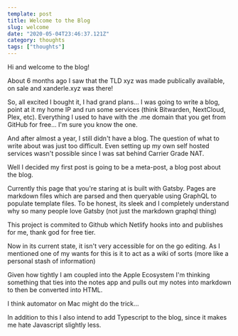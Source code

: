 ```yaml
---
template: post
title: Welcome to the Blog
slug: welcome
date: "2020-05-04T23:46:37.121Z"
category: thoughts
tags: ["thoughts"]
---
```


Hi and welcome to the blog!

About 6 months ago I saw that the TLD xyz was made publically available, on sale and xanderle.xyz was there!

So, all excited I bought it, I had grand plans... I was going to write a blog, point at it my home IP and run some services (think Bitwarden, NextCloud, Plex, etc). Everything I used to have with the .me domain that you get from GitHub for free... I'm sure you know the one.

And after almost a year, I still didn't have a blog. The question of what to write about was just too difficult. Even setting up my own self hosted services wasn't possible since I was sat behind Carrier Grade NAT. 

Well I decided my first post is going to be a meta-post, a blog post about the blog.

Currently this page that you're staring at is built with Gatsby. Pages are markdown files which are parsed and then queryable using GraphQL to populate template files.
To be honest, its sleek and I completely understand why so many people love Gatsby (not just the markdown graphql thing)

This project is commited to Github which Netlify hooks into and publishes for me, thank god for free tier.

Now in its current state, it isn't very accessible for on the go editing. As I mentioned one of my wants for this is it to act as a wiki of sorts (more like a personal stash of information)

Given how tightly I am coupled into the Apple Ecosystem I'm thinking something that ties into the notes app and pulls out my notes into markdown to then be converted into HTML.

I think automator on Mac might do the trick...

In addition to this I also intend to add Typescript to the blog, since it makes me hate Javascript slightly less.